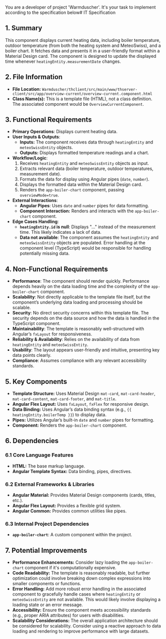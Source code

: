 You are a developer of project 'Warmduscher'. It's your task to implement according to the specification below# IT Specification

## 1. Summary

This component displays current heating data, including boiler temperature, outdoor temperature (from both the heating system and MeteoSwiss), and a boiler chart. It fetches data and presents it in a user-friendly format within a Material Design card.  The component is designed to update the displayed time whenever `heatingEntity.measurementDate` changes.

## 2. File Information

- **File Location:** `Warmduscher/thclient/src/main/www/thserver-client/src/app/overview-current/overview-current.component.html`
- **Class Name(s):**  This is a template file (HTML), not a class definition.  The associated component would be `OverviewCurrentComponent`.

## 3. Functional Requirements

- **Primary Operations**: Displays current heating data.
- **User Inputs & Outputs**:
    - **Inputs:** The component receives data through `heatingEntity` and `meteoSwissEntity` objects.
    - **Outputs:** Displays formatted temperature readings and a chart.
- **Workflow/Logic**:
    1. Receives `heatingEntity` and `meteoSwissEntity` objects as input.
    2. Extracts relevant data (boiler temperature, outdoor temperatures, measurement date).
    3. Formats the data for display using Angular pipes (`date`, `number`).
    4. Displays the formatted data within the Material Design card.
    5. Renders the `app-boiler-chart` component, passing `overviewMode=true`.
- **External Interactions**:
    - **Angular Pipes**:  Uses `date` and `number` pipes for data formatting.
    - **Component Interaction:** Renders and interacts with the `app-boiler-chart` component.
- **Edge Cases Handling**:
    - **`heatingEntity.id` is null**: Displays "..." instead of the measurement time. This likely indicates a lack of data.
    - **Data not available**: The component assumes the `heatingEntity` and `meteoSwissEntity` objects are populated.  Error handling at the component level (TypeScript) would be responsible for handling potentially missing data.

## 4. Non-Functional Requirements

- **Performance**:  The component should render quickly.  Performance depends heavily on the data loading time and the complexity of the `app-boiler-chart` component.
- **Scalability**: Not directly applicable to the template file itself, but the component’s underlying data loading and processing should be scalable.
- **Security**: No direct security concerns within this template file. The security depends on the data source and how the data is handled in the TypeScript component.
- **Maintainability**:  The template is reasonably well-structured with Angular’s `fxLayout` for responsiveness.
- **Reliability & Availability**: Relies on the availability of data from `heatingEntity` and `meteoSwissEntity`.
- **Usability**:  The layout appears user-friendly and intuitive, presenting key data points clearly.
- **Compliance**:  Assumes compliance with any relevant accessibility standards.

## 5. Key Components

- **Template Structure:** Uses Material Design `mat-card`, `mat-card-header`, `mat-card-content`, `mat-card-footer`, and `mat-title`.
- **Angular Flex Layout:** Uses `fxLayout`, `fxFlex` for responsive design.
- **Data Binding:**  Uses Angular’s data binding syntax (e.g., `{{ heatingEntity.boilerTemp }}`) to display data.
- **Pipes:** Utilizes Angular’s built-in `date` and `number` pipes for formatting.
- **Component:** Renders the `app-boiler-chart` component.

## 6. Dependencies

### 6.1 Core Language Features

- **HTML:** The base markup language.
- **Angular Template Syntax:** Data binding, pipes, directives.

### 6.2 External Frameworks & Libraries

- **Angular Material:** Provides Material Design components (cards, titles, etc.).
- **Angular Flex Layout:** Provides a flexible grid system.
- **Angular Common:** Provides common utilities like pipes.

### 6.3 Internal Project Dependencies

- **`app-boiler-chart`**:  A custom component within the project.

## 7. Potential Improvements

- **Performance Enhancements:** Consider lazy loading the `app-boiler-chart` component if it's computationally expensive.
- **Code Readability:**  The template is reasonably readable, but further optimization could involve breaking down complex expressions into smaller components or functions.
- **Error Handling:**  Add more robust error handling in the associated component to gracefully handle cases where `heatingEntity` or `meteoSwissEntity` are not available. This would likely involve displaying a loading state or an error message.
- **Accessibility:** Ensure the component meets accessibility standards (e.g., proper ARIA attributes) for users with disabilities.
- **Scalability Considerations:** The overall application architecture should be considered for scalability.  Consider using a reactive approach to data loading and rendering to improve performance with large datasets.